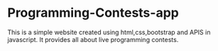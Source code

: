 # Programming-Contests-app
This is a simple website created using html,css,bootstrap and APIS in javascript.
It provides all about live programming contests.
